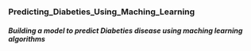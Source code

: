 ### Predicting_Diabeties_Using_Maching_Learning
#### *Building a model to predict Diabeties disease using maching learning algorithms*
